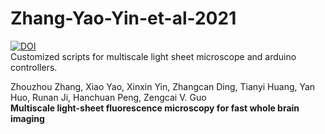 # Zhang-Yao-Yin-et-al-2021
[![DOI](https://zenodo.org/badge/DOI/10.5281/zenodo.5154882.svg)](https://doi.org/10.5281/zenodo.5154882)    
Customized scripts for multiscale light sheet microscope and arduino controllers.

Zhouzhou Zhang, Xiao Yao, Xinxin Yin, Zhangcan Ding, Tianyi Huang, Yan Huo, Runan Ji, Hanchuan Peng, Zengcai V. Guo  
**Multiscale light-sheet fluorescence microscopy for fast whole brain imaging**
